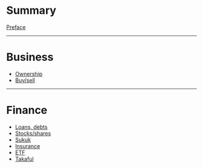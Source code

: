 # Summary

[Preface](./SUMMARY.md)

---

# Business

- [Ownership]()
- [Buy/sell]()

---

# Finance

- [Loans, debts]()
- [Stocks/shares]()
- [Sukuk]()
- [Insurance]()
- [ETF]()
- [Takaful]()
